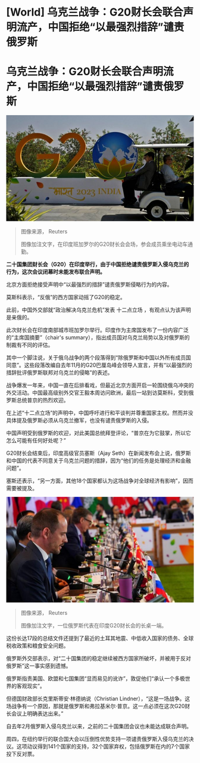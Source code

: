 # [World] 乌克兰战争：G20财长会联合声明流产，中国拒绝“以最强烈措辞”谴责俄罗斯

#  乌克兰战争：G20财长会联合声明流产，中国拒绝“以最强烈措辞”谴责俄罗斯


![在印度班加罗尔的G20财长会会场，参会成员乘坐电动车通勤。](_128753527_f53d0406ef862d22905e6fb87d3dc72944ac9a3b0_244_5653_31812000x1125.jpg)

> 图像来源，  Reuters
>
> 图像加注文字，在印度班加罗尔的G20财长会会场，参会成员乘坐电动车通勤。

**二十国集团财长会（G20）在印度举行，由于中国拒绝谴责俄罗斯入侵乌克兰的行为，这次会议闭幕时未能发布联合声明。**

北京方面拒绝接受声明中“以最强烈的措辞”谴责俄罗斯侵略行为的内容。

莫斯科表示，“反俄”的西方国家动摇了G20的稳定。

此前，中国外交部就“政治解决乌克兰危机”发表 十二点立场  ，有观点认为该声明是亲俄的。

此次财长会在印度南部城市班加罗尔举行。印度作为主席国发布了一份内容广泛的“主席国摘要”（chair's summary），指出成员国对乌克兰局势以及对俄罗斯的制裁有不同的评估。

其中一个脚注说，关于俄乌战争的两个段落得到“除俄罗斯和中国以外所有成员国同意”。这些段落改编自去年11月的G20巴厘岛峰会领导人宣言，并有“以最强烈的措辞批评俄罗斯联邦对乌克兰的侵略”的表述。

战争爆发一年来，中国一直在后排看戏，但最近北京方面开启一轮围绕俄乌冲突的外交活动。中国最高级别外交官王毅本周访问欧洲，最后一站到访莫斯科，受到俄罗斯总统普京的热烈欢迎。

在上述“十二点立场”的声明中，中国呼吁进行和平谈判并尊重国家主权。然而并没具体提及俄罗斯必须从乌克兰撤军，也没有谴责俄罗斯的入侵。

中国声明受到俄罗斯的欢迎，对此美国总统拜登评论，“普京在为它鼓掌，所以它怎么可能有任何好处呢？”

G20财长会结束后，印度高级官员塞斯（Ajay Seth）在新闻发布会上说，俄罗斯和中国的代表不同意关于乌克兰问题的措辞，因为“他们的任务是处理经济和金融问题”。

塞斯还表示，“另一方面，其他18个国家都认为这场战争对全球经济有影响”，因而需要被提及。

![A Russian delegate sits at long table of G20 Finance Ministers and Central Bank Governors at meeting in Bengaluru, India](_128753688_ee1be69fb8a9e8e62545fb2dd88b306eb5a2931c0_0_5006_33381000x667.jpg)

> 图像来源，  Reuters
>
> 图像加注文字，一位俄罗斯代表在印度G20财长会的长桌一端。

这份长达17段的总结文件还提到了最近的土耳其地震、中低收入国家的债务、全球税收政策和粮食安全问题。

俄罗斯外交部表示，对“二十国集团的稳定继续被西方国家所破坏，并被用于反对俄罗斯”这一事实感到遗憾。

俄罗斯指责美国、欧盟和七国集团“显而易见的讹诈”，敦促他们“承认一个多极世界的客观现实”。

但德国财政部长克里斯蒂安·林德纳说（Christian Lindner），“这是一场战争。这场战争有一个原因，那就是俄罗斯和弗拉基米尔·普京。这一点必须在这次G20财长会议上明确表达出来。”

自去年2月俄罗斯入侵乌克兰以来，之前的二十国集团会议也未能达成联合声明。

周四，在纽约举行的联合国大会以压倒性优势支持一项谴责俄罗斯入侵乌克兰的决议。这项动议得到141个国家的支持，32个国家弃权，包括俄罗斯在内的7个国家投下反对票。



